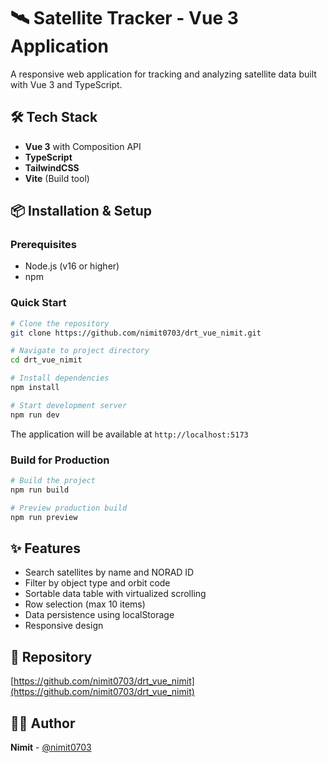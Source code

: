 # 🛰️ Satellite Tracker - Vue 3 Application

A responsive web application for tracking and analyzing satellite data built with Vue 3 and TypeScript.

## 🛠️ Tech Stack

- **Vue 3** with Composition API
- **TypeScript**
- **TailwindCSS**
- **Vite** (Build tool)

## 📦 Installation & Setup

### Prerequisites
- Node.js (v16 or higher)
- npm

### Quick Start

```bash
# Clone the repository
git clone https://github.com/nimit0703/drt_vue_nimit.git

# Navigate to project directory
cd drt_vue_nimit

# Install dependencies
npm install

# Start development server
npm run dev
```

The application will be available at `http://localhost:5173`

### Build for Production

```bash
# Build the project
npm run build

# Preview production build
npm run preview
```

## ✨ Features

- Search satellites by name and NORAD ID
- Filter by object type and orbit code
- Sortable data table with virtualized scrolling
- Row selection (max 10 items)
- Data persistence using localStorage
- Responsive design

## 🔗 Repository

[https://github.com/nimit0703/drt_vue_nimit](https://github.com/nimit0703/drt_vue_nimit)

## 👨‍💻 Author

**Nimit** - [@nimit0703](https://github.com/nimit0703)